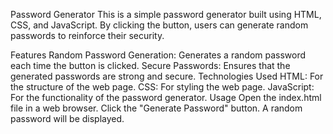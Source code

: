 Password Generator
This is a simple password generator built using HTML, CSS, and JavaScript. By clicking the button, users can generate random passwords to reinforce their security.

Features
Random Password Generation: Generates a random password each time the button is clicked.
Secure Passwords: Ensures that the generated passwords are strong and secure.
Technologies Used
HTML: For the structure of the web page.
CSS: For styling the web page.
JavaScript: For the functionality of the password generator.
Usage
Open the index.html file in a web browser.
Click the "Generate Password" button.
A random password will be displayed.
